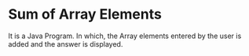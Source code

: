 # Sum of Array Elements
It is a Java Program. In which, the Array elements entered by the user is added and the answer is displayed.
